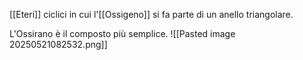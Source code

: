 [[Eteri]] ciclici in cui l'[[Ossigeno]] si fa parte di un anello triangolare.

L'Ossirano è il composto più semplice.
![[Pasted image 20250521082532.png]]